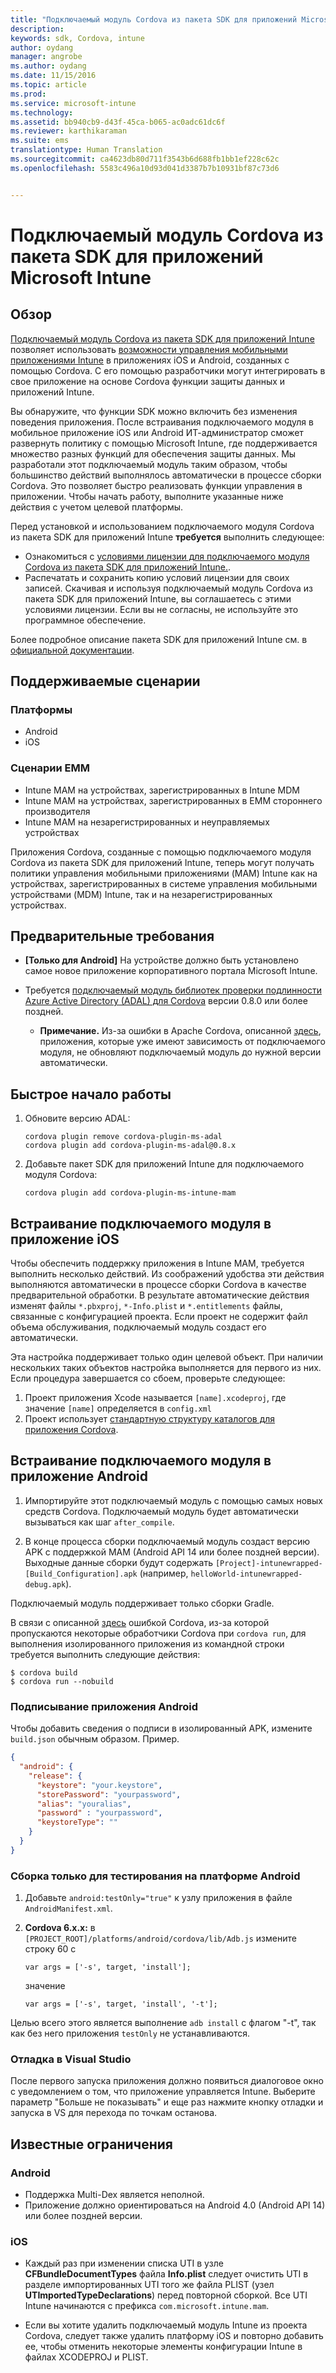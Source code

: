 ```yaml
---
title: "Подключаемый модуль Cordova из пакета SDK для приложений Microsoft Intune | Microsoft Intune"
description: 
keywords: sdk, Cordova, intune
author: oydang
manager: angrobe
ms.author: oydang
ms.date: 11/15/2016
ms.topic: article
ms.prod: 
ms.service: microsoft-intune
ms.technology: 
ms.assetid: bb940cb9-d43f-45ca-b065-ac0adc61dc6f
ms.reviewer: karthikaraman
ms.suite: ems
translationtype: Human Translation
ms.sourcegitcommit: ca4623db80d711f3543b6d688fb1bb1ef228c62c
ms.openlocfilehash: 5583c496a10d93d041d3387b7b10931bf87c73d6


---
```

# ﻿<a name="microsoft-intune-app-sdk-cordova-plugin"></a>Подключаемый модуль Cordova из пакета SDK для приложений Microsoft Intune

## <a name="overview"></a>Обзор

[Подключаемый модуль Cordova из пакета SDK для приложений Intune](https://github.com/msintuneappsdk/cordova-plugin-ms-intune-mam) позволяет использовать [возможности управления мобильными приложениями Intune](/intune/deploy-use/protect-app-data-using-mobile-app-management-policies-with-microsoft-intune) в приложениях iOS и Android, созданных с помощью Cordova. С его помощью разработчики могут интегрировать в свое приложение на основе Cordova функции защиты данных и приложений Intune.

Вы обнаружите, что функции SDK можно включить без изменения поведения приложения. После встраивания подключаемого модуля в мобильное приложение iOS или Android ИТ-администратор сможет развернуть политику с помощью Microsoft Intune, где поддерживается множество разных функций для обеспечения защиты данных. Мы разработали этот подключаемый модуль таким образом, чтобы большинство действий выполнялось автоматически в процессе сборки Cordova. Это позволяет быстро реализовать функции управления в приложении. Чтобы начать работу, выполните указанные ниже действия с учетом целевой платформы.

Перед установкой и использованием подключаемого модуля Cordova из пакета SDK для приложений Intune **требуется** выполнить следующее:

* Ознакомиться с [условиями лицензии для подключаемого модуля Cordova из пакета SDK для приложений Intune.](https://github.com/msintuneappsdk/cordova-plugin-ms-intune-mam/blob/master/Intune_App_SDK_Cordova_plugin_RTM_license.pdf).
* Распечатать и сохранить копию условий лицензии для своих записей. Скачивая и используя подключаемый модуль Cordova из пакета SDK для приложений Intune, вы соглашаетесь с этими условиями лицензии.  Если вы не согласны, не используйте это программное обеспечение.

Более подробное описание пакета SDK для приложений Intune см. в [официальной документации](/intune/develop/intune-app-sdk).

## <a name="supported-scenarios"></a>Поддерживаемые сценарии

### <a name="platforms"></a>Платформы
* Android
* iOS


### <a name="emm-scenarios"></a>Сценарии EMM

* Intune MAM на устройствах, зарегистрированных в Intune MDM
* Intune MAM на устройствах, зарегистрированных в EMM стороннего производителя
* Intune MAM на незарегистрированных и неуправляемых устройствах

Приложения Cordova, созданные с помощью подключаемого модуля Cordova из пакета SDK для приложений Intune, теперь могут получать политики управления мобильными приложениями (MAM) Intune как на устройствах, зарегистрированных в системе управления мобильными устройствами (MDM) Intune, так и на незарегистрированных устройствах.



## <a name="prerequisites"></a>Предварительные требования

* **[Только для Android]** На устройстве должно быть установлено самое новое приложение корпоративного портала Microsoft Intune.


* Требуется [подключаемый модуль библиотек проверки подлинности Azure Active Directory (ADAL) для Cordova](https://github.com/AzureAD/azure-activedirectory-library-for-cordova) версии 0.8.0 или более поздней.
  * **Примечание.** Из-за ошибки в Apache Cordova, описанной [здесь](https://issues.apache.org/jira/browse/CB-6227?jql=text%20~%20%22plugin%20dependency%22), приложения, которые уже имеют зависимость от подключаемого модуля, не обновляют подключаемый модуль до нужной версии автоматически.

## <a name="quick-start"></a>Быстрое начало работы

1. Обновите версию ADAL:

    ```
    cordova plugin remove cordova-plugin-ms-adal
    cordova plugin add cordova-plugin-ms-adal@0.8.x
    ```

2. Добавьте пакет SDK для приложений Intune для подключаемого модуля Cordova:

    ```
    cordova plugin add cordova-plugin-ms-intune-mam
    ```

## <a name="how-to-build-the-plugin-into-your-ios-app"></a>Встраивание подключаемого модуля в приложение iOS

Чтобы обеспечить поддержку приложения в Intune MAM, требуется выполнить несколько действий. Из соображений удобства эти действия выполняются автоматически в процессе сборки Cordova в качестве предварительной обработки. В результате автоматические действия изменят файлы `*.pbxproj`, `*-Info.plist` и `*.entitlements` файлы, связанные с конфигурацией проекта. Если проект не содержит файл объема обслуживания, подключаемый модуль создаст его автоматически.

Эта настройка поддерживает только один целевой объект. При наличии нескольких таких объектов настройка выполняется для первого из них. Если процедура завершается со сбоем, проверьте следующее:

1. Проект приложения Xcode называется `[name].xcodeproj`, где значение `[name]` определяется в `config.xml`
2. Проект использует [стандартную структуру каталогов для приложения Cordova](https://cordova.apache.org/docs/en/latest/reference/cordova-cli/index.html#directory-structure).

## <a name="how-to-build-the-plugin-into-your-android-app"></a>Встраивание подключаемого модуля в приложение Android

1. Импортируйте этот подключаемый модуль с помощью самых новых средств Cordova. Подключаемый модуль будет автоматически вызываться как шаг `after_compile`.

2. В конце процесса сборки подключаемый модуль создаст версию APK с поддержкой MAM (Android API 14 или более поздней версии). Выходные данные сборки будут содержать `[Project]-intunewrapped-[Build_Configuration].apk` (например, `helloWorld-intunewrapped-debug.apk`).

Подключаемый модуль поддерживает только сборки Gradle.

В связи с описанной [здесь](https://issues.apache.org/jira/browse/CB-9434) ошибкой Cordova, из-за которой пропускаются некоторые обработчики Cordova при `cordova run`, для выполнения изолированного приложения из командной строки требуется выполнить следующие действия:

```
$ cordova build
$ cordova run --nobuild
```


### <a name="signing-your-android-app"></a>Подписывание приложения Android
Чтобы добавить сведения о подписи в изолированный APK, измените `build.json` обычным образом. Пример.
```json
{
  "android": {
    "release": {
      "keystore": "your.keystore",
      "storePassword": "yourpassword",
      "alias": "youralias",
      "password" : "yourpassword",
      "keystoreType": ""
    }
  }
}
```

### <a name="build-for-android-test-only"></a>Сборка только для тестирования на платформе Android

1. Добавьте `android:testOnly="true"` к узлу приложения в файле `AndroidManifest.xml`.


2. **Cordova 6.x.x:** в `[PROJECT_ROOT]/platforms/android/cordova/lib/Adb.js` измените строку 60 с

    ```
    var args = ['-s', target, 'install'];
    ```
    значение
    ```
    var args = ['-s', target, 'install', '-t'];
    ```

Целью всего этого является выполнение `adb install` с флагом "-t", так как без него приложения `testOnly` не устанавливаются.

### <a name="debugging-from-visual-studio"></a>Отладка в Visual Studio
После первого запуска приложения должно появиться диалоговое окно с уведомлением о том, что приложение управляется Intune. Выберите параметр "Больше не показывать" и еще раз нажмите кнопку отладки и запуска в VS для перехода по точкам останова.

## <a name="known-limitations"></a>Известные ограничения
### <a name="android"></a>Android
* Поддержка Multi-Dex является неполной.
* Приложение должно ориентироваться на Android 4.0 (Android API 14) или более поздней версии.

### <a name="ios"></a>iOS
* Каждый раз при изменении списка UTI в узле **CFBundleDocumentTypes** файла **Info.plist** следует очистить UTI в разделе импортированных UTI того же файла PLIST (узел **UTImportedTypeDeclarations**) перед повторной сборкой. Все UTI Intune начинаются с префикса `com.microsoft.intune.mam`.

* Если вы хотите удалить подключаемый модуль Intune из проекта Cordova, следует также удалить платформу iOS и повторно добавить ее, чтобы отменить некоторые элементы конфигурации Intune в файлах XCODEPROJ и PLIST.



<!--HONumber=Nov16_HO3-->


